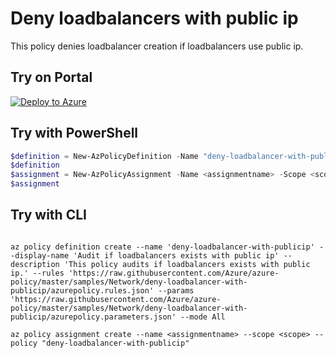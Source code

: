 # Deny loadbalancers with public ip

This policy denies loadbalancer creation if loadbalancers use public ip.

## Try on Portal

[![Deploy to Azure](http://azuredeploy.net/deploybutton.png)](https://portal.azure.com/#blade/Microsoft_Azure_Policy/CreatePolicyDefinitionBlade/uri/https%3A%2F%2Fraw.githubusercontent.com%2FAzure%2Fazure-policy%2Fmaster%2Fsamples%2FNetwork%2Fdeny-loadbalancer-with-publicip%2Fazurepolicy.json)

## Try with PowerShell

````powershell
$definition = New-AzPolicyDefinition -Name "deny-loadbalancer-with-publicip" -DisplayName "Deny if loadbalancers exists with public ip" -description "This policy denies loadbalancer creation if loadbalancers use public ip." -Policy 'https://raw.githubusercontent.com/Azure/azure-policy/master/samples/Network/deny-loadbalancer-with-publicip/azurepolicy.rules.json' -Parameter 'https://raw.githubusercontent.com/Azure/azure-policy/master/samples/Network/deny-loadbalancer-with-publicip/azurepolicy.parameters.json' -Mode All
$definition
$assignment = New-AzPolicyAssignment -Name <assignmentname> -Scope <scope>  -location <location> -PolicyDefinition $definition
$assignment 
````



## Try with CLI

````cli

az policy definition create --name 'deny-loadbalancer-with-publicip' --display-name 'Audit if loadbalancers exists with public ip' --description 'This policy audits if loadbalancers exists with public ip.' --rules 'https://raw.githubusercontent.com/Azure/azure-policy/master/samples/Network/deny-loadbalancer-with-publicip/azurepolicy.rules.json' --params 'https://raw.githubusercontent.com/Azure/azure-policy/master/samples/Network/deny-loadbalancer-with-publicip/azurepolicy.parameters.json' --mode All

az policy assignment create --name <assignmentname> --scope <scope> --policy "deny-loadbalancer-with-publicip" 

````
